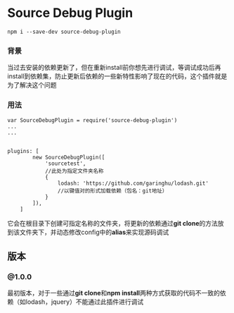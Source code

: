 # Source Debug Plugin


```
npm i --save-dev source-debug-plugin
```


### 背景
当过去安装的依赖更新了，但在重新install前你想先进行调试，等调试成功后再install到依赖集，防止更新后依赖的一些新特性影响了现在的代码，这个插件就是为了解决这个问题

### 用法

```
var SourceDebugPlugin = require('source-debug-plugin')
...
...


plugins: [
        new SourceDebugPlugin([
            'sourcetest',
            //此处为指定文件夹名称
            {
                lodash: 'https://github.com/garinghu/lodash.git'
                //以键值对的形式加载依赖（包名：git地址）
            }
        ]),    
    ]
```

它会在根目录下创建可指定名称的文件夹，将更新的依赖通过**git clone**的方法放到该文件夹下，并动态修改config中的**alias**来实现源码调试

## 版本

### @1.0.0
最初版本，对于一些通过**git clone**和**npm install**两种方式获取的代码不一致的依赖（如lodash，jquery）不能通过此插件进行调试
